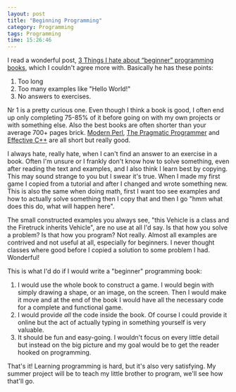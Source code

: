 ```yaml
---
layout: post
title: "Beginning Programming"
category: Programming
tags: Programming
time: 15:26:46
---
```



I read a wonderful post, [3 Things I hate about “beginner” programming books][beginner], which I couldn't agree more with. Basically he has these points:

1. Too long
2. Too many examples like "Hello World!"
3. No answers to exercises.

Nr 1 is a pretty curious one. Even though I think a book is good, I often end up only completing 75-85% of it before going on with my own projects or with something else. Also the best books are often shorter than your average 700+ pages brick. [Modern Perl][], [The Pragmatic Programmer][] and [Effective C++][] are all short but really good.

[The Pragmatic Programmer]: http://pragprog.com/the-pragmatic-programmer "The Pragmatic Programmer"
[Modern Perl]: http://www.modernperlbooks.com/ "Modern Perl book"
[Effective C++]: http://aristeia.com/books.html "Scott Meyers books Effective C++, More Effective C++"

[beginner]: http://allfuzzy.tumblr.com/post/19464639511/3-things-i-hate-about-beginner-programming-books


I always hate, really hate, when I can't find an answer to an exercise in a book. Often I'm unsure or I frankly don't know how to solve something, even after reading the text and examples, and I also think I learn best by copying. This may sound strange to you but I swear it's true. When I made my first game I copied from a tutorial and after I changed and wrote something new. This is also the same when doing math, first I want too see examples and how to actually solve something then I copy that and then I go "hmm what does this do, what will happen here".

The small constructed examples you always see, "this Vehicle is a class and the Firetruck inherits Vehicle", are no use at all I'd say. Is that how you solve a problem? Is that how you program? Not really. Almost all examples are contrived and not useful at all, especially for beginners. I never thought classes where good before I copied a solution to some problem I had. Wonderful!

This is what I'd do if I would write a "beginner" programming book:

1. I would use the whole book to construct a game. I would begin with simply drawing a shape, or an image, on the screen. Then I would make it move and at the end of the book I would have all the necessary code for a complete and functional game.
2. I would provide *all* the code inside the book. Of course I could provide it online but the act of actually typing in something yourself is very valuable.
3. It should be fun and easy-going. I wouldn't focus on every little detail but instead on the big picture and my goal would be to get the reader hooked on programming.

That's it! Learning programming is hard, but it's also very satisfying. My summer project will be to teach my little brother to program, we'll see how that'll go.

